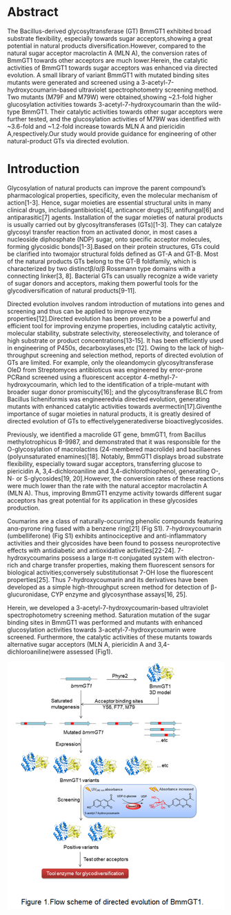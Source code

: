 # Abstract
  The Bacillus-derived glycosyltransferase (GT) BmmGT1 exhibited broad substrate flexibility, especially towards sugar acceptors,showing a great potential in natural products diversification.However, compared to the natural sugar acceptor macrolactin A (MLN A), the conversion rates of BmmGT1 towards other acceptors are much lower.Herein, the catalytic activities of BmmGT1 towards sugar acceptors was enhanced via directed evolution. A small library of variant BmmGT1 with mutated binding sites mutants were generated and screened using a 3-acetyl-7-hydroxycoumarin-based ultraviolet spectrophotometry screening method. Two mutants (M79F and M79W) were obtained,showing ~2.1-fold higher glucosylation activities towards 3-acetyl-7-hydroxycoumarin than the wild-type BmmGT1. Their catalytic activities towards other sugar acceptors were further tested, and the glucosylation activities of M79W was identified with ~3.6-fold and ~1.2-fold increase towards MLN A and piericidin A,respectively.Our study would provide guidance for engineering of other natural-product GTs via directed evolution.
# Introduction
  Glycosylation of natural products can improve the parent compound’s pharmacological properties, specificity, even the molecular mechanism of action[1-3]. Hence, sugar moieties are essential structural units in many clinical drugs, includingantibiotics[4], anticancer drugs[5], antifungal[6] and antiparasitic[7] agents. Installation of the sugar moieties of natural products is usually carried out by glycosyltransferases (GTs)[1-3]. They can catalyze glycosyl transfer reaction from an activated donor, in most cases a nucleoside diphosphate (NDP) sugar, onto specific acceptor molecules, forming glycosidic bonds[1-3].Based on their protein structures, GTs could be clarified into twomajor structural folds defined as GT-A and GT-B. Most of the natural products GTs belong to the GT-B foldfamily, which is characterized by two distinctβ/α/β Rossmann type domains with a connecting linker[3, 8]. Bacterial GTs can usually recognize a wide variety of sugar donors and acceptors, making them powerful tools for the glycodiversification of natural products[9-11].

  Directed evolution involves random introduction of mutations into genes and screening and thus can be applied to improve enzyme properties[12].Directed evolution has been proven to be a powerful and efficient tool for improving enzyme properties, including catalytic activity, molecular stability, substrate selectivity, stereoselectivity, and tolerance of high substrate or product concentrations[13-15]. It has been efficiently used in engineering of P450s, decarboxylases,etc [12]. Owing to the lack of high-throughput screening and selection method, reports of directed evolution of GTs are limited. For example, only the oleandomycin glycosyltransferase OleD from Streptomyces antibioticus was engineered by error-prone PCRand screened using a fluorescent acceptor 4-methyl-7-hydroxycoumarin, which led to the identification of a triple-mutant with broader sugar donor promiscuity[16]; and the glycosyltransferase BLC from Bacillus licheniformis was engineeredvia directed evolution, generating mutants with enhanced catalytic activities towards avermectin[17].Giventhe importance of sugar moieties in natural products, it is greatly desired of directed evolution of GTs to effectivelygeneratediverse bioactiveglycosides.
  
  Previously, we identified a macrolide GT gene, bmmGT1, from Bacillus methylotrophicus B-9987, and demonstrated that it was responsible for the O-glycosylation of macrolactins (24-membered macrolide) and bacillaenes (polyunsaturated enamines)[18]. Notably, BmmGT1 displays broad substrate flexibility, especially toward sugar acceptors, transferring glucose to piericidin A, 3,4-dichloroaniline and 3,4-dichlorothiophenol, generating O-, N- or S-glycosides[19, 20].However, the conversion rates of these reactions were much lower than the rate with the natural acceptor macrolactin A (MLN A). Thus, improving BmmGT1 enzyme activity towards different sugar acceptors has great potential for its application in these glycosides production.
  
  Coumarins are a class of naturally-occurring phenolic compounds featuring anα-pyrone ring fused with a benzene ring[21] (Fig S1). 7-hydroxycoumarin (umbelliferone) (Fig S1) exhibits antinociceptive and anti-inflammatory activities and their glycosides have been found to possess neuroprotective effects with antidiabetic and antioxidative activities[22-24]. 7-hydroxycoumarins possess a large π-π conjugated system with electron-rich and charge transfer properties, making them fluorescent sensors for biological activities;conversely substitutionsat 7-OH lose the fluorescent properties[25]. Thus 7-hydroxycoumarin and its derivatives have been developed as a simple high-throughput screen method for detection of β-glucuronidase, CYP enzyme and glycosynthase assays[16, 25].
  
  Herein, we developed a 3-acetyl-7-hydroxycoumarin-based ultraviolet spectrophotometry screening method. Saturation mutation of the sugar binding sites in BmmGT1 was performed and mutants with enhanced glucosylation activities towards 3-acetyl-7-hydroxycoumarin were screened. Furthermore, the catalytic activities of these mutants towards alternative sugar acceptors (MLN A, piericidin A and 3,4-dichloroaniline)were assessed (Fig1). 
  
  <img width="580" alt="Figure1" src="https://github.com/lilywang23/images/blob/main/figure1.png">
